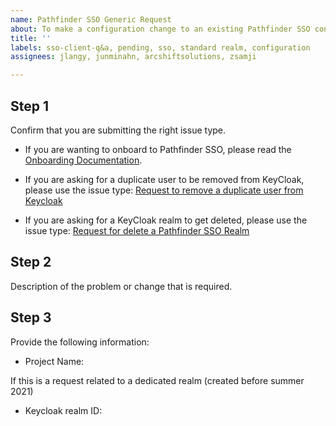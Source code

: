 ```yaml
---
name: Pathfinder SSO Generic Request
about: To make a configuration change to an existing Pathfinder SSO configuration or to ask for help
title: ''
labels: sso-client-q&a, pending, sso, standard realm, configuration
assignees: jlangy, junminahn, arcshiftsolutions, zsamji

---
```

## Step 1
Confirm that you are submitting the right issue type. 
* If you are wanting to onboard to Pathfinder SSO, please read the [Onboarding Documentation](https://github.com/bcgov/ocp-sso/wiki/SSO-Onboarding).


* If you are asking for a duplicate user to be removed from KeyCloak, please use the issue type: [Request to remove a duplicate user from Keycloak](https://github.com/BCDevOps/devops-requests/issues/new?assignees=jlangy%2C+junminahn%2C+arcshiftsolutions%2C+zsamji&labels=sso-delete-user%2C+sso&template=keycloak_user_removal_request.md&title=)

* If you are asking for a KeyCloak realm to get deleted, please use the issue type: [Request for delete a Pathfinder SSO Realm](https://github.com/BCDevOps/devops-requests/issues/new?assignees=jlangy%2C+junminahn%2C+arcshiftsolutions%2C+zsamji&labels=sso-delete-realm%2C+pending%2C+sso&template=keycloak_realm_removal.md&title=)

## Step 2
Description of the problem or change that is required.

## Step 3
Provide the following information:

* Project Name: 

If this is a request related to a dedicated realm (created before summer 2021)
* Keycloak realm ID: 


